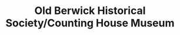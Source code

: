 ---
layout: repo
title: "Old Berwick Historical Society/Counting House Museum"
id: 3333
permalink: repos/3333/
---